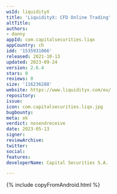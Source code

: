 ```yaml
---
wsId: liquidityX
title: 'LiquidityX: CFD Online Trading'
altTitle: 
authors:
- danny
appId: com.capitalsecurities.liqx
appCountry: ch
idd: '1535931066'
released: 2021-10-13
updated: 2023-09-24
version: 2.6.4
stars: 0
reviews: 0
size: '116236288'
website: https://www.liquidityx.com/eu/
repository: 
issue: 
icon: com.capitalsecurities.liqx.jpg
bugbounty: 
meta: ok
verdict: nosendreceive
date: 2023-05-13
signer: 
reviewArchive: 
twitter: 
social: 
features: 
developerName: Capital Securities S.A.

---
```


{% include copyFromAndroid.html %}
